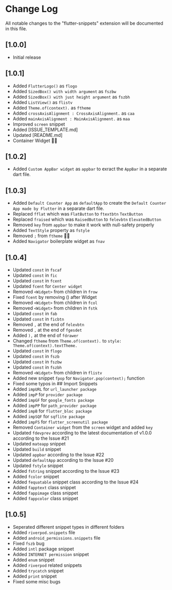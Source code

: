 # Change Log

All notable changes to the "flutter-snippets" extension will be documented in this file.

## [1.0.0]

- Initial release
## [1.0.1]

- Added `FlutterLogo()` as `flogo`
- Added `SizedBox() with width argument` as `fszbw`
- Added `SizedBox() with just height argument` as `fszbh`
- Added `ListView()` as `flistv`
- Added `Theme.of(context).` as `ftheme`
- Added `crossAxisAlignment : CrossAxisAlignment.` as `caa`
- Added `mainAxisAlignment : MainAxisAlignment.` as `maa`
- Improved `screen` snippet 
- Added [ISSUE_TEMPLATE.md]
- Updated [README.md]
- Container Widget 🐛🔨

## [1.0.2]

- Added `Custom AppBar widget` as `appbar` to exract the `AppBar` in a separate dart file.

## [1.0.3]

- Added `Default Counter App` as `defaultApp` to create the `Default Counter App made by Flutter` in a separate dart file.
- Replaced `fflat` which was `FlatButton` to `ftextbtn` `TextButton`  
- Replaced `fraised` which was `RaisedButton` to `felevbtn` `ElevatedButton`  
- Removed `key` from `appbar` to make it work with null-safety properly
- Added `TextStyle` property as `fstyle`
- Removed `;` from `ftheme`  🐛🔨
- Added `Navigator` boilerplate widget as `fnav`

## [1.0.4]

- Updated `const` in `fscaf`
- Updated `const` in `fic`
- Updated `const` in `fcent`
- Updated `fcent` for `Center widget`
- Removed `<Widget>` from children<Widget> in `frow`
- Fixed `fcent` by removing () after Widget
- Removed `<Widget>` from children<Widget> in `fcol`
- Removed `<Widget>` from children<Widget> in `fstk`
- Updated `const` in `fab`
- Updated `const` in `ficbtn`
- Removed `,` at the end of `felevbtn`
- Removed `,` at the end of `fgesdet`
- Added `),` at the end of  `fdrawer`
- Changed `ftheme` from `Theme.of(context).` to `style: Theme.of(context).textTheme.`
- Updated `const` in `flogo`
- Updated `const` in `fszb`
- Updated `const` in `fszbw`
- Updated `const` in `fszbh`
- Removed `<Widget>` from children<Widget> in `flistv`
- Added new snippet `fpop` for  `Navigator.pop(context);` function
- Fixed some typos in ## Import Snippets
- Added `impURL` for `url_launcher package`
- Added `impP` for `provider package`
- Added `impGF` for `google_fonts package`
- Added `impPP` for `path_provider package`
- Added `impB` for `flutter_bloc package`
- Added `impSQF` for `sqflite package`
- Added `impFS` for `flutter_screenutil package`
- Removed `Container widget` from the `screen` widget and added `key`
- Updated `fdevprev` according to the latest documentation of v1.0.0 according to the Issue #21
- Updated `mateapp` snippet
- Updated `build` snippet
- Updated `appbar` according to the Issue #22
- Updated `defaultApp` according to the Issue #20
- Updated `fstyle` snippet
- Added `fstring` snippet according to the Issue #23
- Added `fcolor` snippet
- Added `fequatable` snippet class according to the Issue #24
- Added `fapptext` class snippet
- Added `fappimage` class snippet
- Added `fappcolor` class snippet
## [1.0.5]

- Seperated different snippet types in different folders
- Added `riverpod.snippets` file
- Added `android_permissions.snippets` file
- Fixed `fszb` bug
- Added `intl` package snippet
- Added `INTERNET permission` snippet
- Added `enum` snippet
- Added `riverpod` related snippets
- Added `trycatch` snippet
- Added `print` snippet
- Fixed some misc bugs

